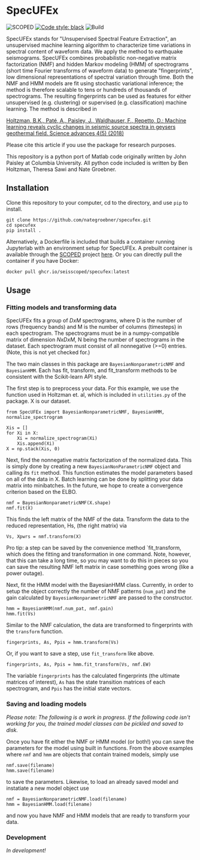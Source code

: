 # SpecUFEx

![SCOPED](https://img.shields.io/endpoint?url=https://runkit.io/wangyinz/scoped/branches/master/Specufex)
[![Code style: black](https://img.shields.io/badge/code%20style-black-000000.svg)](https://github.com/psf/black)
![Build](https://github.com/ngroebner/specufex/actions/workflows/python-app.yml/badge.svg)

SpecUFEx stands for "Unsupervised Spectral Feature Extraction", an unsupervised machine learning algorithm to characterize time variations in spectral content of waveform data. We apply the method to earthquake seismograms. SpecUFEx combines probabilistic non-negative matrix factorization (NMF) and hidden Markov modeling (HMM) of spectrograms (short time Fourier transforms of waveform data) to generate "fingerprints", low dimensional representations of spectral variation through time. Both the NMF and HMM models are fit using stochastic variational inference; the method is therefore scalable to tens or hundreds of thousands of spectrograms. The resulting fingerprints can be used as features for either unsupervised (e.g. clustering) or supervised (e.g. classification) machine learning. The method is described in

[Holtzman, B.K., Paté, A., Paisley, J., Waldhauser, F., Repetto, D.: Machine learning reveals cyclic changes in seismic source spectra in geysers geothermal field. Science advances 4(5) (2018)](https://advances.sciencemag.org/content/4/5/eaao2929)

Please cite this article if you use the package for research purposes.

This repository is a python port of Matlab code originally written by John Paisley at Columbia University. All python code included is written by Ben Holtzman, Theresa Sawi and Nate Groebner.

## Installation

Clone this repository to your computer, cd to the directory, and use `pip` to install.

``` shell
git clone https://github.com/nategroebner/specufex.git
cd specufex
pip install .
```

Alternatively, a Dockerfile is included that builds a container running Jupyterlab with an environment setup for SpecUFEx. A prebuilt container is available through the [SCOPED](https://github.com/SeisSCOPED) project [here](https://github.com/SeisSCOPED/specufex/pkgs/container/specufex). Or you can directly pull the container if you have Docker:

```bash
docker pull ghcr.io/seisscoped/specufex:latest
```

## Usage

### Fitting models and transforming data

SpecUFEx fits a group of $D x M$ spectrograms, where D is the number of rows (frequency bands) and M is the number of columns (timesteps) in each spectrogram. The spectrograms must be in a numpy-compatible matrix of dimension $N x D x M$, N being the number of spectrograms in the dataset. Each spectrogram must consist of all nonnegative (>=0) entries. (Note, this is not yet checked for.)

The two main classes in this package are `BayesianNonparametricNMF` and `BayesianHMM`. Each has fit, transform, and fit_transform methods to be consistent with the Scikit-learn API style.

The first step is to preprocess your data. For this example, we use the function used in Holtzman et. al, which is included in `utilities.py` of the package. X is our dataset.

```shell
from SpecUFEx import BayesianNonparametricNMF, BayesianHMM, normalize_spectrogram

Xis = []
for Xi in X:
    Xi = normalize_spectrogram(Xi)
    Xis.append(Xi)
X = np.stack(Xis, 0)
```

Next, find the nonnegative matrix factorization of the normalized data. This is simply done by creating a new `BayesianNonParametricNMF` object and calling its `fit` method. This function estimates the model parameters based on all of the data in X. Batch learning can be done by splitting your data matrix into minibatches. In the future, we hope to create a convergence criterion based on the ELBO.

```shell
nmf = BayesianNonparametricNMF(X.shape)
nmf.fit(X)
```

This finds the left matrix of the NMF of the data. Transform the data to the reduced representation, Hs, (the right matrix) via

`Vs, Xpwrs = nmf.transform(X)`

Pro tip: a step can be saved by the convenience method `fit_transform, which does the fitting and transformation in one command.  Note, however, that this can take a long time, so you may want to do this in pieces so you can save the resulting NMF left matrix in case something goes wrong (like a power outage).

Next, fit the HMM model with the BayesianHMM class. Currently, in order to setup the object correctly the number of NMF patterns (`num_pat`) and the gain calculated by `BayesianNonparametricNMF` are passed to the constructor.

```shell
hmm = BayesianHMM(nmf.num_pat, nmf.gain)
hmm.fit(Vs)
```

Similar to the NMF calculation, the data are transformed to fingerprints with the `transform` function.

`fingerprints, As, Ppis = hmm.transform(Vs)`

Or, if you want to save a step, use `fit_transform` like above.

`fingerprints, As, Ppis = hmm.fit_transform(Vs, nmf.EW)`

The variable `fingerprints` has the calculated fingerprints (the ultimate matrices of interest), `As` has the state transition matrices of each spectrogram, and `Ppis` has the initial state vectors.

### Saving and loading models

*Please note: The following is a work in progress. If the following code isn't working for you, the trained model classes can be pickled and saved to disk.*

Once you have fit either the NMF or HMM model (or both!) you can save the parameters for the model using built in functions. From the above examples where `nmf` and `hmm` are objects that contain trained models, simply use

```shell
nmf.save(filename)
hmm.save(filename)
```

to save the parameters. Likewise, to load an already saved model and instatiate a new model object use

```shell
nmf = BayesianNonparametricNMF.load(filename)
hmm = BayesianHMM.load(filename)
```

and now you have NMF and HMM models that are ready to transform your data.

### Development

*In development!*
